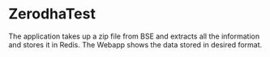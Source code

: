 # ZerodhaTest
The application takes up a zip file from BSE and extracts all the information and stores it in Redis.
The Webapp shows the data stored in desired format.

